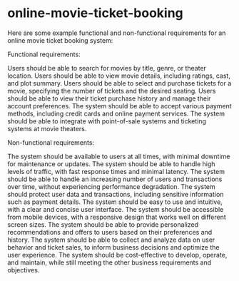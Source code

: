 # online-movie-ticket-booking

Here are some example functional and non-functional requirements for an online movie ticket booking system:

Functional requirements:

  Users should be able to search for movies by title, genre, or theater location.
  Users should be able to view movie details, including ratings, cast, and plot summary.
  Users should be able to select and purchase tickets for a movie, specifying the number of tickets and the desired seating.
  Users should be able to view their ticket purchase history and manage their account preferences.
  The system should be able to accept various payment methods, including credit cards and online payment services.
  The system should be able to integrate with point-of-sale systems and ticketing systems at movie theaters.
  
Non-functional requirements:

  The system should be available to users at all times, with minimal downtime for maintenance or updates.
  The system should be able to handle high levels of traffic, with fast response times and minimal latency.
  The system should be able to handle an increasing number of users and transactions over time, without experiencing performance degradation.
  The system should protect user data and transactions, including sensitive information such as payment details.
  The system should be easy to use and intuitive, with a clear and concise user interface.
  The system should be accessible from mobile devices, with a responsive design that works well on different screen sizes.
  The system should be able to provide personalized recommendations and offers to users based on their preferences and history.
  The system should be able to collect and analyze data on user behavior and ticket sales, to inform business decisions and optimize the user experience.
  The system should be cost-effective to develop, operate, and maintain, while still meeting the other business requirements and objectives.
